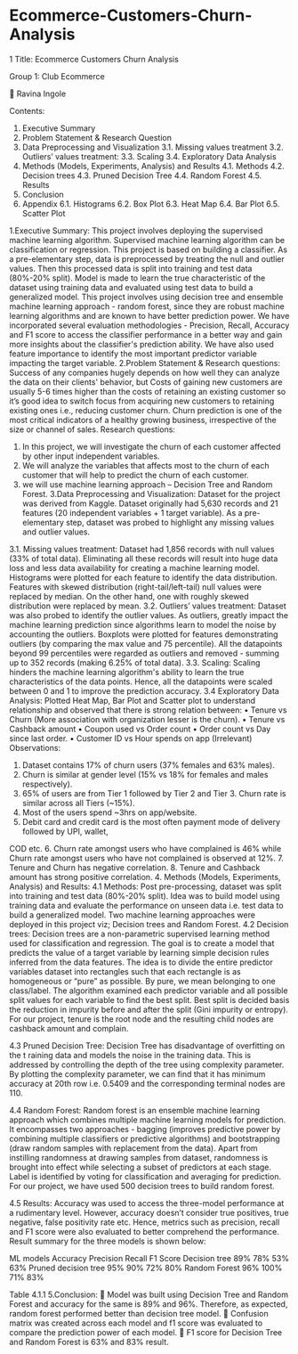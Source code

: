 # Ecommerce-Customers-Churn-Analysis

1
Title: Ecommerce Customers Churn Analysis

Group 1: Club Ecommerce

 Ravina Ingole

Contents:
1. Executive Summary
2. Problem Statement & Research Question
3. Data Preprocessing and Visualization
3.1. Missing values treatment
3.2. Outliers’ values treatment:
3.3. Scaling
3.4. Exploratory Data Analysis
4. Methods (Models, Experiments, Analysis) and Results
4.1. Methods
4.2. Decision trees
4.3. Pruned Decision Tree
4.4. Random Forest
4.5. Results
5. Conclusion
6. Appendix
6.1. Histograms
6.2. Box Plot
6.3. Heat Map
6.4. Bar Plot
6.5. Scatter Plot

1.Executive Summary:
This project involves deploying the supervised machine learning algorithm. Supervised machine
learning algorithm can be classification or regression. This project is based on building a classifier.
As a pre-elementary step, data is preprocessed by treating the null and outlier values. Then this
processed data is split into training and test data (80%-20% split). Model is made to learn the true
characteristic of the dataset using training data and evaluated using test data to build a generalized
model. This project involves using decision tree and ensemble machine learning approach - random
forest, since they are robust machine learning algorithms and are known to have better prediction
power. We have incorporated several evaluation methodologies - Precision, Recall, Accuracy and F1
score to access the classifier performance in a better way and gain more insights about the classifier's
prediction ability. We have also used feature importance to identify the most important predictor
variable impacting the target variable.
2.Problem Statement & Research questions:
Success of any companies hugely depends on how well they can analyze the data on their clients'
behavior, but Costs of gaining new customers are usually 5-6 times higher than the costs of
retaining an existing customer so it’s good idea to switch focus from acquiring new customers to
retaining existing ones i.e., reducing customer churn. Churn prediction is one of the most critical
indicators of a healthy growing business, irrespective of the size or channel of sales.
Research questions:
1. In this project, we will investigate the churn of each customer affected by other input
independent variables.
2. We will analyze the variables that affects most to the churn of each customer that will help to
predict the churn of each customer.
3. we will use machine learning approach – Decision Tree and Random Forest.
3.Data Preprocessing and Visualization:
Dataset for the project was derived from Kaggle. Dataset originally had 5,630 records and 21
features (20 independent variables + 1 target variable). As a pre-elementary step, dataset was
probed to highlight any missing values and outlier values.

3.1. Missing values treatment:
Dataset had 1,856 records with null values (33% of total data). Eliminating all these records will
result into huge data loss and less data availability for creating a machine learning model.
Histograms were plotted for each feature to identify the data distribution.
Features with skewed distribution (right-tail/left-tail) null values were replaced by median. On
the other hand, one with roughly skewed distribution were replaced by mean.
3.2. Outliers’ values treatment:
Dataset was also probed to identify the outlier values. As outliers, greatly impact the machine
learning prediction since algorithms learn to model the noise by accounting the outliers.
Boxplots were plotted for features demonstrating outliers (by comparing the max value and 75
percentile). All the datapoints beyond 99 percentiles were regarded as outliers and removed -
summing up to 352 records (making 6.25% of total data).
3.3. Scaling:
Scaling hinders the machine learning algorithm's ability to learn the true characteristics of the
data points. Hence, all the datapoints were scaled between 0 and 1 to improve the prediction
accuracy.
3.4 Exploratory Data Analysis:
Plotted Heat Map, Bar Plot and Scatter plot to understand relationship and observed that there
is strong relation between:
• Tenure vs Churn (More association with organization lesser is the churn).
• Tenure vs Cashback amount
• Coupon used vs Order count
• Order count vs Day since last order.
• Customer ID vs Hour spends on app (Irrelevant)
Observations:
1. Dataset contains 17% of churn users (37% females and 63% males).
2. Churn is similar at gender level (15% vs 18% for females and males respectively).
3. 65% of users are from Tier 1 followed by Tier 2 and Tier 3. Churn rate is similar across all
Tiers (~15%).
4. Most of the users spend ~3hrs on app/website.
5. Debit card and credit card is the most often payment mode of delivery followed by UPI, wallet,

COD etc.
6. Churn rate amongst users who have complained is 46% while Churn rate amongst users who
have not complained is observed at 12%.
7. Tenure and Churn has negative correlation.
8. Tenure and Cashback amount has strong positive correlation.
4. Methods (Models, Experiments, Analysis)
and Results:
4.1 Methods:
Post pre-processing, dataset was split into training and test data (80%-20% split). Idea was to
build model using training data and evaluate the performance on unseen data i.e. test data to
build a generalized model. Two machine learning approaches were deployed in this project viz;
Decision trees and Random Forest.
4.2 Decision trees:
Decision trees are a non-parametric supervised learning method used for classification and
regression. The goal is to create a model that predicts the value of a target variable by learning
simple decision rules inferred from the data features. The idea is to divide the entire predictor
variables dataset into rectangles such that each rectangle is as homogeneous or “pure” as
possible. By pure, we mean belonging to one class/label.
The algorithm examined each predictor variable and all possible split values for each variable to
find the best split. Best split is decided basis the reduction in impurity before and after the split
(Gini impurity or entropy).
For our project, tenure is the root node and the resulting child nodes are cashback amount and
complain.

4.3 Pruned Decision Tree:
Decision Tree has disadvantage of overfitting on the t
raining data and models the noise in the training data. This is addressed by controlling the
depth of the tree using complexity parameter. By plotting the complexity parameter, we can find
that it has minimum accuracy at 20th row i.e. 0.5409 and the corresponding terminal nodes are
110.

4.4 Random Forest:
Random forest is an ensemble machine learning approach which combines multiple machine
learning models for prediction. It encompasses two approaches - bagging (improves predictive
power by combining multiple classifiers or predictive algorithms) and bootstrapping (draw
random samples with replacement from the data). Apart from instilling randomness at drawing
samples from dataset, randomness is brought into effect while selecting a subset of predictors at
each stage. Label is identified by voting for classification and averaging for prediction.
For our project, we have used 500 decision trees to build random forest.

4.5 Results:
Accuracy was used to access the three-model performance at a rudimentary level. However,
accuracy doesn’t consider true positives, true negative, false positivity rate etc. Hence, metrics
such as precision, recall and F1 score were also evaluated to better comprehend the
performance. Result summary for the three models is shown below:

ML models Accuracy Precision Recall F1 Score
Decision tree
89%
78% 53% 63%
Pruned decision tree
95%
90% 72% 80%
Random Forest 96% 100% 71% 83%

Table 4.1.1
5.Conclusion:
 Model was built using Decision Tree and Random Forest and accuracy for the
same is 89% and 96%. Therefore, as expected, random forest performed better
than decision tree model.
 Confusion matrix was created across each model and f1 score was evaluated to
compare the prediction power of each model.
 F1 score for Decision Tree and Random Forest is 63% and 83% result.
